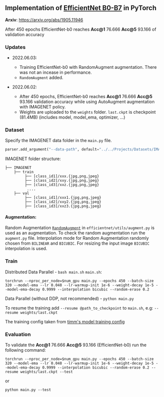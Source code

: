 ## Implementation of [EfficientNet B0-B7](https://arxiv.org/abs/1905.11946) in PyTorch

**Arxiv**: https://arxiv.org/abs/1905.11946

After 450 epochs EfficientNet-b0 reaches **Acc@1** 76.666 **Acc@5** 93.166 of validation accuracy

### Updates

* 2022.06.03:
    - Training EfficientNet-b0 with RandomAugment augmentation. There was not an incease in performance.
    - `RandomAugment` added.

* 2022.06.02:
    - After 450 epochs, EfficientNet-b0 reaches **Acc@1** 76.666 **Acc@5** 93.166 validation accuracy while using
      AutoAugment augmentation with IMAGENET policy.
    - Weights are uploaded to the `weights` folder. `last.ckpt` is checkpoint (81.4MB) (includes model, model_ema,
      optimizer, ...)

### Dataset

Specify the IMAGENET data folder in the `main.py` file.

``` python
parser.add_argument("--data-path", default="../../Projects/Datasets/IMAGENET/", type=str, help="dataset path")
```

IMAGENET folder structure:

```
├── IMAGENET 
    ├── train
         ├── [class_id1]/xxx.{jpg,png,jpeg}
         ├── [class_id2]/xxy.{jpg,png,jpeg}
         ├── [class_id3]/xxz.{jpg,png,jpeg}
          ....
    ├── val
         ├── [class_id1]/xxx1.{jpg,png,jpeg}
         ├── [class_id2]/xxy2.{jpg,png,jpeg}
         ├── [class_id3]/xxz3.{jpg,png,jpeg}
```

#### Augmentation:

Random Augmentation [`RandomAugment`](efficientnet/utils/augment.py) in `efficientnet/utils/augment.py` is used as an
augmentation. To check the random augmentation run the `augment.py` file. Interpolation mode for Random Augmentation
randomly chosen from `BILINEAR` and `BICUBIC`. For resizing the input image `BICUBIC` interpolation is used.

### Train

Distributed Data Parallel - `bash main.sh`
`main.sh`:

```
torchrun --nproc_per_node=$num_gpu main.py --epochs 450 --batch-size 320 --model-ema --lr 0.048 --lr-warmup-init 1e-6 --weight-decay 1e-5 --model-ema-decay 0.9999 --interpolation bicubic --random-erase 0.2
```

Data Parallel (without DDP, not recommended) - `python main.py`

To resume the training add `--resume @path_to_checkpoint` to `main.sh`, e.g: `--resume weights/last.ckpt`

The training config taken from [timm's model training config](https://github.com/rwightman/pytorch-image-models)

### Evaluation

To validate the **Acc@1** 76.666 **Acc@5** 93.166 (EfficientNet-b0) run the following command:

```
torchrun --nproc_per_node=$num_gpu main.py --epochs 450 --batch-size 320 --model-ema --lr 0.048 --lr-warmup-init 1e-6 --weight-decay 1e-5 --model-ema-decay 0.9999 --interpolation bicubic --random-erase 0.2 --resume weights/last.ckpt --test
```
or
```
python main.py --test
```
